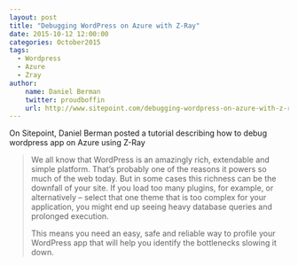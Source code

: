 ```yaml
---
layout: post
title: "Debugging WordPress on Azure with Z-Ray"
date: 2015-10-12 12:00:00
categories: October2015
tags:
  - Wordpress
  - Azure
  - Zray
author:
    name: Daniel Berman
    twitter: proudboffin
    url: http://www.sitepoint.com/debugging-wordpress-on-azure-with-z-ray/
---
```


On Sitepoint, Daniel Berman posted a tutorial describing how to debug wordpress app on Azure using Z-Ray

> We all know that WordPress is an amazingly rich, extendable and simple platform. That’s probably one of the reasons it powers so much of the web today. But in some cases this richness can be the downfall of your site. If you load too many plugins, for example, or alternatively – select that one theme that is too complex for your application, you might end up seeing heavy database queries and prolonged execution.
> 
> This means you need an easy, safe and reliable way to profile your WordPress app that will help you identify the bottlenecks slowing it down.